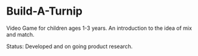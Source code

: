 # Build-A-Turnip
Video Game for children ages 1-3 years. An introduction to the idea of mix and match. 

Status: Developed and on going product research. 

